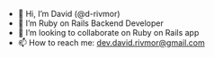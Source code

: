 - 👋 Hi, I’m David (@d-rivmor)
- 👀 I’m Ruby on Rails Backend Developer
- 💞️ I’m looking to collaborate on Ruby on Rails app
- 📫 How to reach me: dev.david.rivmor@gmail.com

<!---
d-rivmor/d-rivmor is a ✨ special ✨ repository because its `README.md` (this file) appears on your GitHub profile.
You can click the Preview link to take a look at your changes.
--->
